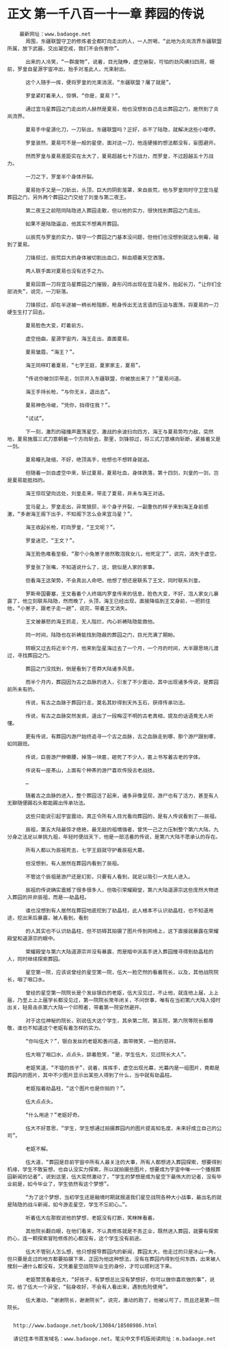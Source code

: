 # 正文 第一千八百一十一章 葬园的传说
        最新网址：www.badaoge.net
          周围，东疆联盟守卫的修炼者全都盯向走出的人，一人厉喝，“此地为炎岚流界东疆联盟所属，放下武器，交出凝空戒，我们不会伤害你”。
      
          出来的人冷笑，“一群废物”，说着，目光陡睁，虚空崩裂，可怕的劲风横扫四周，眼前，罗皇自星源宇宙冲出，抬手对准此人，光束射出。
      
          这个人随手一挥，便将罗皇的光束消泯，“东疆联盟？屠了就是”。
      
          罗皇紧盯着来人，惊惧，“你是，夏易？”。
      
          通过宜马星葬园之门走出的人赫然是夏易，他也没想到自己走出葬园之门，居然到了炎岚流界。
      
          夏易手中星源化刀，一刀斩出，东疆联盟吗？正好，杀不了陆隐，就解决这些小喽啰。
      
          罗皇骇然，夏易可不是一般的星使，面对这一刀，他连硬接的想法都没有，妄图避开。
      
          然而罗皇与夏易差距实在太大了，夏易超越七十万战力，而罗皇，不过超越五十万战力。
      
          一刀之下，罗皇半个身体开裂。
      
          夏易抬手又是一刀斩出，头顶，巨大的阴影笼罩，来自辰荒，他与罗皇同时守卫宜马星葬园之门，另外两个葬园之门交给了刘皇与第二夜王。
      
          第二夜王之前陪同陆隐进入葬园走散，但以他的实力，很快找到葬园之门走出。
      
          如果不是陆隐逼迫，他其实不想离开葬园。
      
          以辰荒与罗皇的实力，镇守一个葬园之门基本没问题，但他们也没想到就这么倒霉，碰到了夏易。
      
          刀锋掠过，辰荒巨大的身体被切割出血口，鲜血顺着天空洒落。
      
          两人联手面对夏易也没有还手之力。
      
          夏易回首一刀将宜马星葬园之门摧毁，身形闪烁出现在宜马星外，抬起长刀，“让你们全部消失”，说完，一刀斩落。
      
          刀锋掠过，却在半途被一柄长枪阻断，枪身传出无法言语的压迫与震荡，将夏易的一刀硬生生打了回去。
      
          夏易脸色大变，盯着前方。
      
          虚空扭曲，星源宇宙内，海王走出，直面夏易。
      
          夏易皱眉，“海王？”。
      
          海王同样盯着夏易，“七字王庭，夏家家主，夏易”。
      
          “传说你被剑宗带走，剑宗并入东疆联盟，你被放出来了？”夏易问道。
      
          海王手持长枪，“与你无关，退出去”。
      
          夏易神色冷峻，“凭你，挡得住我？”。
      
          “试试”。
      
          下一刻，激烈的碰撞声震荡星空，激战的余波扫向四方，海王与夏易势均力敌，突然地，夏易施展三式刀意朝着一个方向斩去，那里，剑锋掠过，将三式刀意横向斩断，紧接着又是一剑。
      
          夏易瞳孔陡缩，不好，绝顶高手，他想也不想转身就逃。
      
          但随着一剑自虚空中来，斩过夏易，夏易吐血，身体跌落，第十四剑，刘皇的一剑，岂是夏易能抵挡的。
      
          海王惊叹望向远处，刘皇走来，带走了夏易，并未与海王对话。
      
          宜马星上，罗皇走出，异常狼狈，半个身子开裂，一副重伤的样子来到海王身前感激，“多谢海王阁下出手，不知阁下怎么会来宜马星？”。
      
          海王收起长枪，盯向罗皇，“王文呢？”。
      
          罗皇迷茫，“王文？”。
      
          海王脸色难看至极，“那个小兔崽子居然敢泡我女儿，他死定了”，说完，消失于虚空。
      
          罗皇张了张嘴，不知道说什么了，这，貌似是人家的家事。
      
          但看海王这架势，不会真出人命吧，他想了想还是联系了王文，同时联系刘皇。
      
          罗斯帝国要塞，王文看着个人终端内罗皇传来的信息，脸色大变，不好，泡人家女儿暴露了，他立刻联系陆隐，然而晚了，头顶，海王已经出现，直接降临到王文身前，一把抓住他，“小崽子，跟老子走一趟”，说完，带着王文消失。
      
          王文被暴怒的海王抓走，无人阻拦，内心祈祷陆隐能救他。
      
          同一时间，陆隐也在祈祷能找到隐蔽的葬园之门，目光充满了期盼。
      
          转眼又过去将近半个月，他来到坠星海过去了一个月，一个月的时间，大半跟思晓儿渡过，寻找葬园之门。
      
          葬园之门没找到，倒是看到了苍莽大陆诸多风景。
      
          而半个月内，葬园因为古之血脉的进入，引发了不少震动，其中出现诸多传说，是葬园前所未有的。
      
          传说，有古之血脉于葬园行走，莫名其妙得到天外玉石，获得传承功法。
      
          传说，有古之血脉突然发疯，道出了一段晦涩不明的古老真相，提及的话语竟无人听懂。
      
          更有传说，有葬园内游尸始终追寻一个古之血脉，古之血脉走到哪，那个游尸跟到哪，如同跟班。
      
          传说，巨兽游尸伸懒腰，掉落一块匾，砸死了不少人，匾上书写着古老的字体。
      
          传说有一座茶山，上面有个种茶的游尸喜欢传授古老战技。
      
          …
      
          随着古之血脉的进入，整个葬园活了起来，诸多异像呈现，游尸也有了活力，甚至有人无聊随便踢石头都能踢出传承功法。
      
          这些只能说引起宇宙震动，真正令所有人目光看向葬园的，是有人传说看到了——辰祖。
      
          辰祖，第五大陆最惊才绝艳，最无敌的祖境强者，曾凭一己之力压制整个第六大陆，九分身之法足以单挑九祖，年轻时便战天下，他是一部活着的传说，是第六大陆不愿承认的存在。
      
          所有人都以为辰祖死去，七字王庭就守护着辰祖大墓。
      
          但没想到，有人居然在葬园内看到了辰祖。
      
          不管这个辰祖是游尸还是幻影，只要有人看到，就足以吸引一大批人进入。
      
          辰祖的传说确实震撼了很多很多人，但吸引荣耀殿堂，第六大陆道源宗这些庞然大物进入葬园的并非辰祖，而是——劫晶柱。
      
          谁也没想到有人居然在葬园地底挖到了劫晶柱，此人根本不认识劫晶柱，也不知道用途，挖出来后暴露，被人看到，看到
      
          的人其实也不认识劫晶柱，但不妨碍其拍摄了图片传到网络上，这下直接就暴露在荣耀殿堂和道源宗的眼中。
      
          荣耀殿堂与第六大陆道源宗并没有暴露，而是暗中派高手进入葬园搜寻得到劫晶柱的人，同时继续探索葬园。
      
          星空第一院，应该说曾经的星空第一院，伍大一脸茫然的看着院长，以及，其他战院院长，咽了咽口水。
      
          曾经的星空第一院院长是个发丝银白的老妪，伍大没见过，不止他，就连他上届，上上届，乃至上上上届学长都没见过，第一院院长常年闭关，不问世事，唯有在当初第六大陆入侵时出关，轻易击杀第六大陆一个印照者，带着第一院安然避开。
      
          对于这位神秘的院长，别说伍大这个学生，其余第二院，第五院，第六院等院长都尊敬，谁也不知道这个老妪有着怎样的实力。
      
          “你叫伍大？”，银白发丝的老妪和善问道，面带微笑，一脸的慈祥。
      
          伍大咽了咽口水，点点头，舔着脸笑，“是，学生伍大，见过院长大人”。
      
          老妪笑道，“不错的孩子”，说着，挥挥手，虚空出现光幕，光幕内是一组图片，竟都是葬园内的图片，其中不少图片显示出某些人得到了什么，当中就有劫晶柱。
      
          老妪指着劫晶柱，“这个图片也是你拍的？”。
      
          伍大点点头。
      
          “什么用途？”老妪好奇。
      
          伍大不好意思，“学生，学生想通过拍摄葬园内的图片提高知名度，未来好成立自己的公司”。
      
          老妪不解。
      
          伍大道，“葬园是目前宇宙中所有人最关注的大事，所有人都想进入葬园探索，想要得到机缘，学生不敢妄想，也自认没实力探索，所以就拍摄些图片，想要成为宇宙中唯一一个播报葬园新闻的记者”，说到这里，伍大突然激动了，“学生的梦想是成为星空下最伟大的记者，没有毕业前是，如今毕业了，学生依然有这个梦想”。
      
          “为了这个梦想，当初学生还是融境时期就报道我们星空战院各种大小战事，最出名的就是陆隐的战斗新闻，如今游走星空，学生不忘初心…”。
      
          听着伍大在那叙说他的梦想，老妪没有打断，笑眯眯看着。
      
          其他院长翻白眼，在他们看来，不认真修炼就是不务正业，既然进入葬园，就要有探索的心，连一颗探索冒险修炼的心都没有，这个学生没有前途。
      
          伍大不管别人怎么想，他只想报导葬园内的新闻，葬园太大，他走过的只是冰山一角，但只要是走过的地方都要拍摄下来，正因为他这种想法，没有在葬园内得到任何东西，出来被人搜刮一通什么都没有，又凭着星空战院毕业生的身份，才可以顺利活下来。
      
          老妪赞赏看着伍大，“好孩子，有梦想总比没有梦想好，你可以做你喜欢做的事”，说完，给了伍大一个异宝，“贴身收好，不会有人看出来，遇到危险使用”。
      
          伍大激动，“谢谢院长，谢谢院长”，说完，激动的跑了，他被认可了，而且还是第一院院长。
      
      
      http://www.badaoge.net/book/13084/18508986.html
      
      请记住本书首发域名：www.badaoge.net。笔尖中文手机版阅读网址：m.badaoge.net